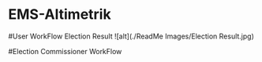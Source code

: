 # EMS-Altimetrik

#User WorkFlow
Election Result
![alt](./ReadMe Images/Election Result.jpg)

#Election Commissioner WorkFlow
